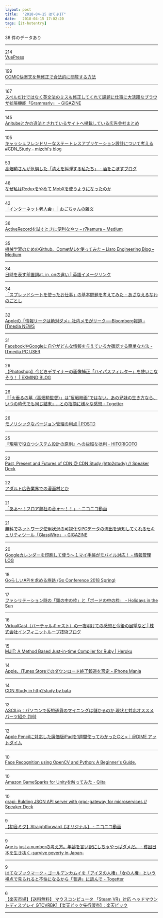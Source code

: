 ```yaml
---
layout: post
title:  "2018-04-15 はてぶIT"
date:   2018-04-15 17:02:20
tags: [it-hotentry]
---
```

38 件のデータあり

<hr><div class="row">
<div class="col-1"><span class="badge badge-pill badge-success h2">214</span></div>
<div class="col-11"><a href='https://vuepress.vuejs.org/' target='_blank'>VuePress</a></div>
</div>
<hr>
<div class="row">
<div class="col-1"><span class="badge badge-pill badge-success h2">199</span></div>
<div class="col-11"><a href='https://anond.hatelabo.jp/20180415014902' target='_blank'>COMIC快楽天を無修正で合法的に閲覧する方法</a></div>
</div>
<hr>
<div class="row">
<div class="col-1"><span class="badge badge-pill badge-success h2">167</span></div>
<div class="col-11"><a href='https://gigazine.net/news/20180415-grammarly/' target='_blank'>スペルだけではなく英文法のミスも修正してくれて課題に仕事に大活躍なブラウザ拡張機能「Grammarly」 - GIGAZINE</a></div>
</div>
<hr>
<div class="row">
<div class="col-1"><span class="badge badge-pill badge-success h2">145</span></div>
<div class="col-11"><a href='https://anond.hatelabo.jp/20180415115843' target='_blank'>Anitubeとかの違法とされているサイトへ掲載している広告会社まとめ</a></div>
</div>
<hr>
<div class="row">
<div class="col-1"><span class="badge badge-pill badge-success h2">105</span></div>
<div class="col-11"><a href='http://mizchi.hatenablog.com/entry/2018/04/15/011520' target='_blank'>キャッシュフレンドリーなステートレスアプリケーション設計について考える #CDN_Study - mizchi's blog</a></div>
</div>
<hr>
<div class="row">
<div class="col-1"><span class="badge badge-pill badge-success h2">53</span></div>
<div class="col-11"><a href='http://sleepymame.hatenablog.com/entry/2018/04/09/103210' target='_blank'>高畑勲さんが危惧した「清太を糾弾する私たち」 - 酒をこぼすブログ</a></div>
</div>
<hr>
<div class="row">
<div class="col-1"><span class="badge badge-pill badge-success h2">48</span></div>
<div class="col-11"><a href='https://www.slideshare.net/DickChoi/redux-mobx-93853358' target='_blank'>なぜ私はReduxをやめて MobXを使うようになったのか</a></div>
</div>
<hr>
<div class="row">
<div class="col-1"><span class="badge badge-pill badge-success h2">42</span></div>
<div class="col-11"><a href='http://www.nurs.or.jp/~ogochan/essay/archives/5129' target='_blank'>「インターネット老人会」 | おごちゃんの雑文</a></div>
</div>
<hr>
<div class="row">
<div class="col-1"><span class="badge badge-pill badge-success h2">36</span></div>
<div class="col-11"><a href='https://medium.com/@r7kamura/f5a10a8c17d8' target='_blank'>ActiveRecordを試すときに便利なやつ – r7kamura – Medium</a></div>
</div>
<hr>
<div class="row">
<div class="col-1"><span class="badge badge-pill badge-success h2">35</span></div>
<div class="col-11"><a href='https://medium.com/liaro-engineering-blog/eed920be46c9' target='_blank'>機械学習のためのGithub、CometMLを使ってみた – Liaro Engineering Blog – Medium</a></div>
</div>
<hr>
<div class="row">
<div class="col-1"><span class="badge badge-pill badge-success h2">34</span></div>
<div class="col-11"><a href='https://www.english-speaking.jp/difference-between-at-in-and-on-for-time-or-date/' target='_blank'>日時を表す前置詞at, in, onの違い | 英語イメージリンク</a></div>
</div>
<hr>
<div class="row">
<div class="col-1"><span class="badge badge-pill badge-success h2">34</span></div>
<div class="col-11"><a href='http://azanaerunawano5to4.hatenablog.com/entry/2018/04/15/002425' target='_blank'>「スプレッドシートを使ったお仕事」の基本問題を考えてみた - あざなえるなわのごとし</a></div>
</div>
<hr>
<div class="row">
<div class="col-1"><span class="badge badge-pill badge-success h2">32</span></div>
<div class="col-11"><a href='http://www.itmedia.co.jp/news/articles/1804/15/news015.html' target='_blank'>Appleの「情報リークは絶対ダメ」社内メモがリーク──Bloomberg報道 - ITmedia NEWS</a></div>
</div>
<hr>
<div class="row">
<div class="col-1"><span class="badge badge-pill badge-success h2">31</span></div>
<div class="col-11"><a href='http://www.itmedia.co.jp/pcuser/articles/1804/15/news012.html' target='_blank'>FacebookやGoogleに自分がどんな情報を与えているか確認する簡単な方法 - ITmedia PC USER</a></div>
</div>
<hr>
<div class="row">
<div class="col-1"><span class="badge badge-pill badge-success h2">26</span></div>
<div class="col-11"><a href='https://www.xws.jp/blog/2017/photoshop-tips-highpass' target='_blank'>【Photoshop】今どきデザイナーの画像補正「ハイパスフィルター」を使いこなそう！ | EXMIND BLOG</a></div>
</div>
<hr>
<div class="row">
<div class="col-1"><span class="badge badge-pill badge-success h2">26</span></div>
<div class="col-11"><a href='https://togetter.com/li/1218187' target='_blank'>『「火垂るの墓（高畑勲監督）」は”反戦映画”ではない。あの兄妹の生き方なら、いつの時代でも同じ結末』…との指摘に様々な感想 - Togetter</a></div>
</div>
<hr>
<div class="row">
<div class="col-1"><span class="badge badge-pill badge-success h2">26</span></div>
<div class="col-11"><a href='https://postd.cc/monorepo/' target='_blank'>モノリシックなバージョン管理の利点 | POSTD</a></div>
</div>
<hr>
<div class="row">
<div class="col-1"><span class="badge badge-pill badge-success h2">25</span></div>
<div class="col-11"><a href='http://blog.hidenorigoto.com/entry/2018/04/14/014542' target='_blank'>『現場で役立つシステム設計の原則』への些細な批判 - HITORIGOTO</a></div>
</div>
<hr>
<div class="row">
<div class="col-1"><span class="badge badge-pill badge-success h2">22</span></div>
<div class="col-11"><a href='https://speakerdeck.com/hokamoto/past-present-and-futures-of-cdn-at-cdn-study-http2study' target='_blank'>Past, Present and Futures of CDN @ CDN Study (http2study) // Speaker Deck</a></div>
</div>
<hr>
<div class="row">
<div class="col-1"><span class="badge badge-pill badge-success h2">22</span></div>
<div class="col-11"><a href='https://web.archive.org/web/20180305152126/https://anond.hatelabo.jp/20180305233424' target='_blank'>アダルト広告業界での漫画村とか</a></div>
</div>
<hr>
<div class="row">
<div class="col-1"><span class="badge badge-pill badge-success h2">21</span></div>
<div class="col-11"><a href='http://www.nicovideo.jp/watch/sm33051262' target='_blank'>「あぁ～！フロア熱狂の音ォ〜！！」 - ニコニコ動画</a></div>
</div>
<hr>
<div class="row">
<div class="col-1"><span class="badge badge-pill badge-success h2">21</span></div>
<div class="col-11"><a href='https://gigazine.net/news/20140826-glasswire/' target='_blank'>無料でネットワーク使用状況の可視化やPCデータの流出を通知してくれるセキュリティツール「GlassWire」 - GIGAZINE</a></div>
</div>
<hr>
<div class="row">
<div class="col-1"><span class="badge badge-pill badge-success h2">20</span></div>
<div class="col-11"><a href='http://hokoxjouhou.blog105.fc2.com/blog-entry-1152.html' target='_blank'>Googleカレンダーを印刷して使う～１マイ手帳がモバイル対応！ - 情報管理LOG</a></div>
</div>
<hr>
<div class="row">
<div class="col-1"><span class="badge badge-pill badge-success h2">18</span></div>
<div class="col-11"><a href='https://www.slideshare.net/lestrrat/goapi-go-conference-2018-spring' target='_blank'>GoらしいAPIを求める旅路 (Go Conference 2018 Spring)</a></div>
</div>
<hr>
<div class="row">
<div class="col-1"><span class="badge badge-pill badge-success h2">17</span></div>
<div class="col-11"><a href='http://akrmiya.hatenablog.com/entry/2018/04/14/175129' target='_blank'>ファシリテーション時の「頭の中の枠」と「ボードの中の枠」 - Holidays in the Sun</a></div>
</div>
<hr>
<div class="row">
<div class="col-1"><span class="badge badge-pill badge-success h2">16</span></div>
<div class="col-11"><a href='https://www.infiniteloop.co.jp/blog/2018/04/virtualcast-kongo/' target='_blank'>VirtualCast（バーチャルキャスト）の一夜明けての感想と今後の展望など | 株式会社インフィニットループ技術ブログ</a></div>
</div>
<hr>
<div class="row">
<div class="col-1"><span class="badge badge-pill badge-success h2">15</span></div>
<div class="col-11"><a href='https://blog.heroku.com/ruby-mjit' target='_blank'>MJIT: A Method Based Just-in-time Compiler for Ruby | Heroku</a></div>
</div>
<hr>
<div class="row">
<div class="col-1"><span class="badge badge-pill badge-success h2">14</span></div>
<div class="col-11"><a href='https://iphone-mania.jp/news-209602/' target='_blank'>Apple、iTunes Storeでのダウンロード終了報道を否定 - iPhone Mania</a></div>
</div>
<hr>
<div class="row">
<div class="col-1"><span class="badge badge-pill badge-success h2">14</span></div>
<div class="col-11"><a href='https://www.slideshare.net/ToshiyaBata1/cdn-study-in-http2study-by-bata' target='_blank'>CDN Study in http2study by bata</a></div>
</div>
<hr>
<div class="row">
<div class="col-1"><span class="badge badge-pill badge-success h2">12</span></div>
<div class="col-11"><a href='http://ascii.jp/limit/group/ida/elem/000/001/656/1656370/' target='_blank'>ASCII.jp：パソコンで仮想通貨のマイニングは儲かるのか 現状と対応オススメパーツ紹介 (1/6)</a></div>
</div>
<hr>
<div class="row">
<div class="col-1"><span class="badge badge-pill badge-success h2">12</span></div>
<div class="col-11"><a href='https://dime.jp/genre/534706/' target='_blank'>Apple Pencilに対応した廉価版iPadを1週間使ってわかった○と×｜＠DIME アットダイム</a></div>
</div>
<hr>
<div class="row">
<div class="col-1"><span class="badge badge-pill badge-success h2">10</span></div>
<div class="col-11"><a href='https://www.superdatascience.com/opencv-face-recognition/' target='_blank'>Face Recognition using OpenCV and Python: A Beginner's Guide.</a></div>
</div>
<hr>
<div class="row">
<div class="col-1"><span class="badge badge-pill badge-success h2">10</span></div>
<div class="col-11"><a href='https://qiita.com/Takaaki_Ichijo/items/b47f8bfd41d9bb4c9a3f' target='_blank'>Amazon GameSparks for Unityを触ってみた - Qiita</a></div>
</div>
<hr>
<div class="row">
<div class="col-1"><span class="badge badge-pill badge-success h2">10</span></div>
<div class="col-11"><a href='https://speakerdeck.com/izumin5210/grapi-bulding-json-api-server-with-grpc-gateway-for-microservices' target='_blank'>grapi: Bulding JSON API server with grpc-gateway for microservices // Speaker Deck</a></div>
</div>
<hr>
<div class="row">
<div class="col-1"><span class="badge badge-pill badge-success h2">9</span></div>
<div class="col-11"><a href='http://www.nicovideo.jp/watch/sm33050398' target='_blank'>【初音ミク】Straightforward【オリジナル】 - ニコニコ動画</a></div>
</div>
<hr>
<div class="row">
<div class="col-1"><span class="badge badge-pill badge-success h2">9</span></div>
<div class="col-11"><a href='http://doubleworkandstock.hatenablog.com/entry/2018/04/15/000000' target='_blank'>Age is just a numberの考え方。年齢を言い訳にしちゃやっぱダメだ。 - 貧困日本を生き抜く-survive poverty in Japan-</a></div>
</div>
<hr>
<div class="row">
<div class="col-1"><span class="badge badge-pill badge-success h2">9</span></div>
<div class="col-11"><a href='http://b.hatena.ne.jp/entry/s/togetter.com/li/1217451' target='_blank'>はてなブックマーク - ゴールデンカムイを「アイヌの人権」「女の人権」という視点で見られると不快になるから「普通」に読んで - Togetter</a></div>
</div>
<hr>
<div class="row">
<div class="col-1"><span class="badge badge-pill badge-success h2">6</span></div>
<div class="col-11"><a href='https://item.rakuten.co.jp/biccamera/4948570208371/' target='_blank'>【楽天市場】【送料無料】 マウスコンピュータ 「Steam VR」対応 ヘッドマウントディスプレイ GTCVRBK1【楽天ビック先行販売】：楽天ビック</a></div>
</div>
<hr>
